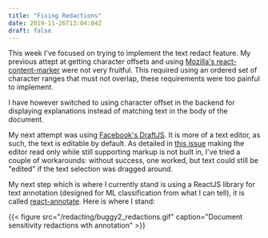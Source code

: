 ```yaml
---
title: "Fixing Redactions"
date: 2019-11-26T13:04:04Z
draft: false
---
```


This week I've focused on trying to implement the text redact feature. My previous attept at getting character offsets and using [Mozilla's react-content-marker](https://github.com/mozilla/react-content-marker) were not very fruitful. This required using an ordered set of character ranges that must not overlap, these requirements were too painful to implement.

I have however switched to using character offset in the backend for displaying explanations instead of matching text in the body of the document.

My next attempt was using [Facebook's DraftJS](https://github.com/facebook/draft-js). It is more of a text editor, as such, the text is editable by default. As detailed in [this issue](https://github.com/facebook/draft-js/issues/690) making the editor read only while still supporting markup is not built in, I've tried a couple of workarounds: without success, one worked, but text could still be "edited" if the text selection was dragged around.

My next step which is where I currently stand is using a ReactJS library for text annotation (designed for ML classification from what I can tell), it is called [react-annotate](https://www.npmjs.com/package/react-text-annotate). Here is where I stand:

{{< figure src="/redacting/buggy2_redactions.gif" caption="Document sensitivity redactions wth annotation" >}}
